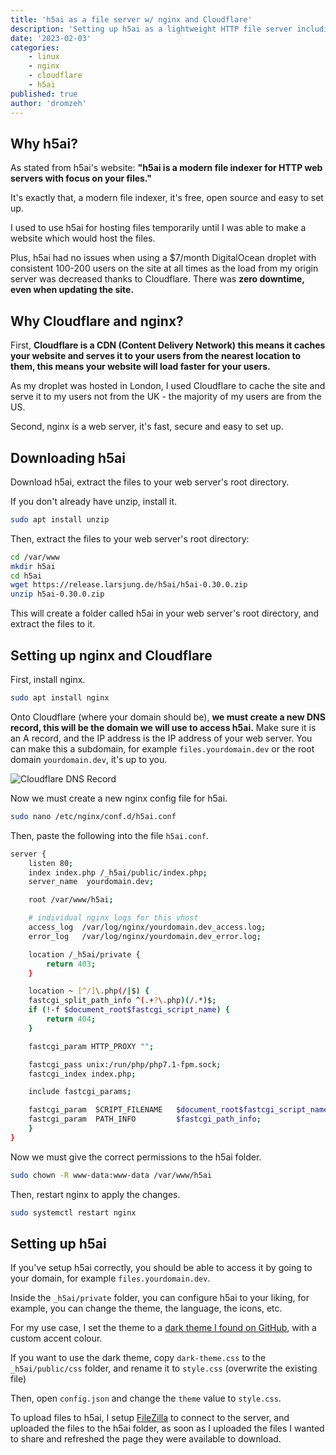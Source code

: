 ```yaml
---
title: 'h5ai as a file server w/ nginx and Cloudflare'
description: 'Setting up h5ai as a lightweight HTTP file server including custom CSS themes using your own VPS, domain, nginx and Cloudflare.'
date: '2023-02-03'
categories:
    - linux
    - nginx
    - cloudflare
    - h5ai
published: true
author: 'dromzeh'
---
```


## Why h5ai?

As stated from h5ai's website: **"h5ai is a modern file indexer for HTTP web servers with focus on your files."**

It's exactly that, a modern file indexer, it's free, open source and easy to set up.

I used to use h5ai for hosting files temporarily until I was able to make a website which would host the files.

Plus, h5ai had no issues when using a $7/month DigitalOcean droplet with consistent 100-200 users on the site at all times as the load from my origin server was decreased thanks to Cloudflare. There was **zero downtime, even when updating the site.**

## Why Cloudflare and nginx?

First, **Cloudflare is a CDN (Content Delivery Network) this means it caches your website and serves it to your users from the nearest location to them, this means your website will load faster for your users.**

As my droplet was hosted in London, I used Cloudflare to cache the site and serve it to my users not from the UK - the majority of my users are from the US.

Second, nginx is a web server, it's fast, secure and easy to set up.

## Downloading h5ai

Download h5ai, extract the files to your web server's root directory.

If you don't already have unzip, install it.

```bash
sudo apt install unzip
```

Then, extract the files to your web server's root directory:

```bash
cd /var/www
mkdir h5ai
cd h5ai
wget https://release.larsjung.de/h5ai/h5ai-0.30.0.zip
unzip h5ai-0.30.0.zip
```

This will create a folder called h5ai in your web server's root directory, and extract the files to it.

## Setting up nginx and Cloudflare

First, install nginx.

```bash
sudo apt install nginx
```

Onto Cloudflare (where your domain should be), **we must create a new DNS record, this will be the domain we will use to access h5ai.**
Make sure it is an A record, and the IP address is the IP address of your web server.
You can make this a subdomain, for example `files.yourdomain.dev` or the root domain `yourdomain.dev`, it's up to you.

![Cloudflare DNS Record](/images/cloudflare-h5ai-dns-example.png)

Now we must create a new nginx config file for h5ai.

```bash
sudo nano /etc/nginx/conf.d/h5ai.conf
```

Then, paste the following into the file `h5ai.conf`.

```bash
server {
    listen 80;
    index index.php /_h5ai/public/index.php;
    server_name  yourdomain.dev;

    root /var/www/h5ai;

    # individual nginx logs for this vhost
    access_log  /var/log/nginx/yourdomain.dev_access.log;
    error_log   /var/log/nginx/yourdomain.dev_error.log;

    location /_h5ai/private {
        return 403;
    }

    location ~ [^/]\.php(/|$) {
    fastcgi_split_path_info ^(.+?\.php)(/.*)$;
    if (!-f $document_root$fastcgi_script_name) {
        return 404;
    }

    fastcgi_param HTTP_PROXY "";

    fastcgi_pass unix:/run/php/php7.1-fpm.sock;
    fastcgi_index index.php;

    include fastcgi_params;

    fastcgi_param  SCRIPT_FILENAME   $document_root$fastcgi_script_name;
    fastcgi_param  PATH_INFO         $fastcgi_path_info;
    }
}
```

Now we must give the correct permissions to the h5ai folder.

```bash
sudo chown -R www-data:www-data /var/www/h5ai
```

Then, restart nginx to apply the changes.

```bash
sudo systemctl restart nginx
```

## Setting up h5ai

If you've setup h5ai correctly, you should be able to access it by going to your domain, for example `files.yourdomain.dev`.

Inside the `_h5ai/private` folder, you can configure h5ai to your liking, for example, you can change the theme, the language, the icons, etc.

For my use case, I set the theme to a [dark theme I found on GitHub](https://github.com/RafaelDeJongh/h5ai-dark-theme), with a custom accent colour.

If you want to use the dark theme, copy `dark-theme.css` to the `_h5ai/public/css` folder, and rename it to `style.css` (overwrite the existing file)

Then, open `config.json` and change the `theme` value to `style.css`.

To upload files to h5ai, I setup [FileZilla](https://filezilla-project.org/) to connect to the server, and uploaded the files to the h5ai folder, as soon as I uploaded the files I wanted to share and refreshed the page they were available to download.
